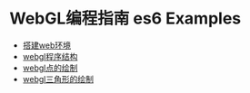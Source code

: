 # WebGL编程指南 es6 Examples

- [搭建web环境](./docs/Web环境)
- [webgl程序结构](./docs/WebGL程序结构.md)
- [webgl点的绘制](./docs/WebGL点的绘制.md)
- [webgl三角形的绘制](./docs/WebGL三角形的绘制.md)
